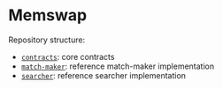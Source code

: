 # Memswap

Repository structure:

- [`contracts`](./contracts): core contracts
- [`match-maker`](./src/match-maker): reference match-maker implementation
- [`searcher`](./src/searcher): reference searcher implementation
